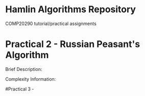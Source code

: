 # Hamlin Algorithms Repository
COMP20290 tutorial/practical assignments

# Practical 2 - Russian Peasant's Algorithm
Brief Description:

Complexity Information:

#Practical 3 - 